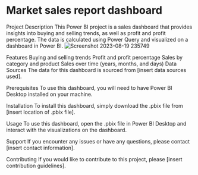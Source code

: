 # Market sales report dashboard
 
Project Description
This Power BI project is a sales dashboard that provides insights into buying and selling trends, as well as profit and profit percentage. The data is calculated using Power Query and visualized on a dashboard in Power BI.
![Screenshot 2023-08-19 235749](https://github.com/MinaJoseph01/sales_report-dashboard/assets/142174893/ee9dfdc6-c719-48a4-ad14-44662441f9bc)

Features
Buying and selling trends
Profit and profit percentage
Sales by category and product
Sales over time (years, months, and days)
Data Sources
The data for this dashboard is sourced from [insert data sources used].

Prerequisites
To use this dashboard, you will need to have Power BI Desktop installed on your machine.

Installation
To install this dashboard, simply download the .pbix file from [insert location of .pbix file].

Usage
To use this dashboard, open the .pbix file in Power BI Desktop and interact with the visualizations on the dashboard.

Support
If you encounter any issues or have any questions, please contact [insert contact information].

Contributing
If you would like to contribute to this project, please [insert contribution guidelines].


